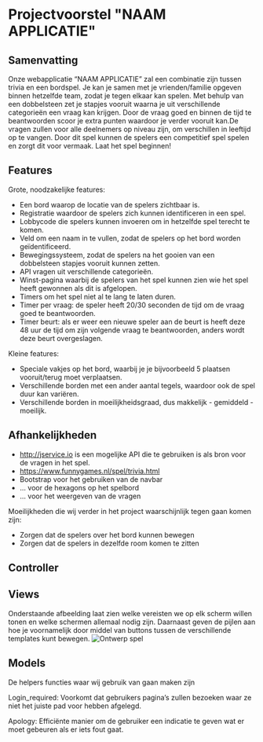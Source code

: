 # Projectvoorstel "NAAM APPLICATIE"

## Samenvatting
Onze webapplicatie “NAAM APPLICATIE” zal een combinatie zijn tussen trivia en een bordspel. Je kan je samen met je vrienden/familie opgeven binnen hetzelfde team, zodat je tegen elkaar kan spelen. Met behulp van een dobbelsteen zet je stapjes vooruit waarna je uit verschillende categorieën een vraag kan krijgen. Door de vraag goed en binnen de tijd te beantwoorden scoor je extra punten waardoor je verder vooruit kan.De vragen zullen voor alle deelnemers op niveau zijn, om verschillen in leeftijd op te vangen. Door dit spel kunnen de spelers een competitief spel spelen en zorgt dit voor vermaak. Laat het spel beginnen!

## Features
Grote, noodzakelijke features:
- Een bord waarop de locatie van de spelers zichtbaar is.
- Registratie waardoor de spelers zich kunnen identificeren in een spel.
- Lobbycode die spelers kunnen invoeren om in hetzelfde spel terecht te komen.
- Veld om een naam in te vullen, zodat de spelers op het bord worden geïdentificeerd.
- Bewegingssysteem, zodat de spelers na het gooien van een dobbelsteen stapjes vooruit kunnen zetten.
- API vragen uit verschillende categorieën.
- Winst-pagina waarbij de spelers van het spel kunnen zien wie het spel heeft gewonnen als dit is afgelopen.
- Timers om het spel niet al te lang te laten duren.
- Timer per vraag: de speler heeft 20/30 seconden de tijd om de vraag goed te beantwoorden.
- Timer beurt: als er weer een nieuwe speler aan de beurt is heeft deze 48 uur de tijd om zijn volgende vraag te beantwoorden, anders wordt deze beurt overgeslagen.

Kleine features:
- Speciale vakjes op het bord, waarbij je je bijvoorbeeld 5 plaatsen vooruit/terug moet verplaatsen.
- Verschillende borden met een ander aantal tegels, waardoor ook de spel duur kan variëren.
- Verschillende borden in moeilijkheidsgraad, dus makkelijk - gemiddeld - moeilijk.

## Afhankelijkheden
- <http://jservice.io> is een mogelijke API die te gebruiken is als bron voor de vragen in het spel.
- <https://www.funnygames.nl/spel/trivia.html>
- Bootstrap voor het gebruiken van de navbar
- ... voor de hexagons op het spelbord
- ... voor het weergeven van de vragen

Moeilijkheden die wij verder in het project waarschijnlijk tegen gaan komen zijn:
- Zorgen dat de spelers over het bord kunnen bewegen
- Zorgen dat de spelers in dezelfde room komen te zitten

## Controller


## Views
Onderstaande afbeelding laat zien welke vereisten we op elk scherm willen tonen en welke schermen allemaal nodig zijn. Daarnaast geven de pijlen aan hoe je voornamelijk door middel van buttons tussen de verschillende templates kunt bewegen.
![Ontwerp spel](doc/IMG_4141.HEIC)

## Models
De helpers functies waar wij gebruik van gaan maken zijn

Login_required:
Voorkomt dat gebruikers pagina’s zullen bezoeken waar ze niet het juiste pad voor hebben afgelegd.

Apology:
Efficiënte manier om de gebruiker een indicatie te geven wat er moet gebeuren als er iets fout gaat.